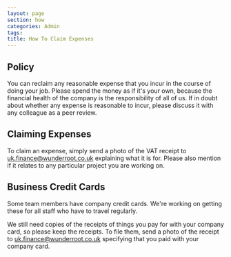 ```yaml
---
layout: page
section: how
categories: Admin
tags:
title: How To Claim Expenses
---
```



## Policy
You can reclaim any reasonable expense that you incur in the course of doing your job. Please spend the money as if it's your own, because the financial health of the company is the responsibility of all of us.
If in doubt about whether any expense is reasonable to incur, please discuss it with any colleague as a peer review.

## Claiming Expenses
To claim an expense, simply send a photo of the VAT receipt to uk.finance@wunderroot.co.uk explaining what it is for. Please also mention if it relates to any particular project you are working on.

## Business Credit Cards
Some team members have company credit cards. We're working on getting these for all staff who have to travel regularly.

We still need copies of the receipts of things you pay for with your company card, so please keep the receipts. To file them, send a photo of the receipt to uk.finance@wunderroot.co.uk specifying that you paid with your company card.